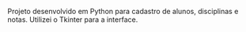 Projeto desenvolvido em Python para cadastro de alunos, disciplinas e notas.
Utilizei o Tkinter para a interface.
